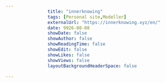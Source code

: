 ---
                title: "innerknowing"
                tags: [Personal site,Modeller]
                externalUrl: "https://innerknowing.xyz/en/"
                date: 9926-08-08
                showDate: false
                showAuthor: false
                showReadingTime: false
                showEdit: false
                showLikes: false
                showViews: false
                layoutBackgroundHeaderSpace: false
                ---

